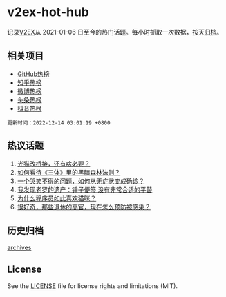 # v2ex-hot-hub

 记录[V2EX](https://www.v2ex.com/)从 2021-01-06 日至今的热门话题。每小时抓取一次数据，按天[归档](archives)。
 
 ## 相关项目

- [GitHub热榜](https://github.com/lonnyzhang423/github-hot-hub)
- [知乎热榜](https://github.com/lonnyzhang423/zhihu-hot-hub)
- [微博热榜](https://github.com/lonnyzhang423/weibo-hot-hub)
- [头条热榜](https://github.com/lonnyzhang423/toutiao-hot-hub)
- [抖音热榜](https://github.com/lonnyzhang423/douyin-hot-hub)


 `更新时间：2022-12-14 03:01:19 +0800`

## 热议话题

1. [光猫改桥接，还有啥必要？](https://www.v2ex.com/t/902139)
1. [如何看待《三体》里的黑暗森林法则？](https://www.v2ex.com/t/902223)
1. [一个哭笑不得的问题，如何从无症状变成确诊？](https://www.v2ex.com/t/902098)
1. [我发现老罗的遗产：锤子便签 没有非常合适的平替](https://www.v2ex.com/t/902111)
1. [为什么程序员如此喜欢猫咪？](https://www.v2ex.com/t/902270)
1. [很好奇，那些退休的高官，现在怎么预防被感染？](https://www.v2ex.com/t/902109)

## 历史归档

[archives](archives)

## License

See the [LICENSE](LICENSE) file for license rights and limitations (MIT).
